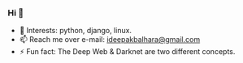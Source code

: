 ### Hi 👋

- 🔭 Interests: python, django, linux. 
- 📫 Reach me over e-mail: ideepakbalhara@gmail.com
- ⚡ Fun fact: The Deep Web & Darknet are two different concepts.
